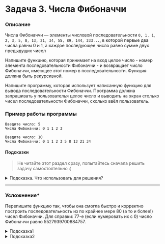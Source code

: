 # Задача 3. Числа Фибоначчи

### Описание
Числа Фибоначчи — элементы числовой последовательности `0, 1, 1, 2, 3, 5, 8, 13, 21, 34, 55, 89, 144, 233...`, в которой первые два числа равны 0 и 1, а каждое последующее число равно сумме двух предыдущих чисел

Напишите функцию, которая принимает на вход целое число - номер элемента последовательности Фибоначчи - и возвращает число Фибоначчи, имеющее этот номер в последовательности. Функция должна быть рекурсивной.

Напишите программу, которая использует написанную функцию для вывода последовательности Фибоначчи. Программа должна запрашивать у пользователья целое число и выводить на экран столько чисел последовательности Фибоначчи, сколько ввёл пользователь.

### Пример работы программы
```
Введите число: 5
Числа Фибоначчи: 0 1 1 2 3
```
```
Введите число: 10
Числа Фибоначчи: 0 1 1 2 3 5 8 13 21 34
```
#### Подсказки

> Не читайте этот раздел сразу, попытайтесь сначала решить задачу самостоятельно :)

<details>

<summary>Подсказка. Что использовать для решения?</summary>

Помните, что рекурсивная функция должна иметь условия выхода из рекурсии - то есть проверку значения параметра, после которой функция вернёт что-то конкретное. Этих условий может быть несколько

Для вывода последовательности чисел используйте цикл `for`

</details>

-----

### Усложнение*

Перепишите функцию так, чтобы она смогла быстро и корректно построить последовательность из по крайнее мере 80 (а то и более!) чисел Фибоначчи. Для справки: 77-е (если нумеровать их с 0) число Фибоначчи равно 5527939700884757.

<details>

<summary>Подсказка1</summary>

Откажитесь от рекурсивного подхода

</details>

<details>

<summary>Подсказка2</summary>

Вместо int используйте другой целочисленный тип данных, способный вмещать достаточно большие числа
  
</details>

